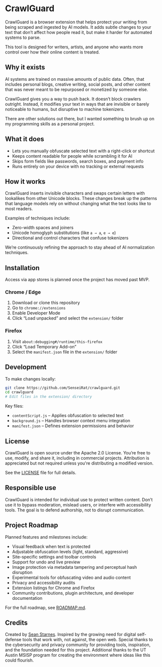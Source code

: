 # CrawlGuard

CrawlGuard is a browser extension that helps protect your writing from being scraped and ingested by AI models. It adds subtle changes to your text that don’t affect how people read it, but make it harder for automated systems to parse.

This tool is designed for writers, artists, and anyone who wants more control over how their online content is treated.

## Why it exists

AI systems are trained on massive amounts of public data. Often, that includes personal blogs, creative writing, social posts, and other content that was never meant to be repurposed or monetized by someone else.

CrawlGuard gives you a way to push back. It doesn’t block crawlers outright. Instead, it modifies your text in ways that are invisible or barely noticeable to humans, but disruptive to machine tokenizers.

There are other solutions out there, but I wanted something to brush up on my programming skills as a personal project.

## What it does

- Lets you manually obfuscate selected text with a right-click or shortcut
- Keeps content readable for people while scrambling it for AI
- Skips form fields like passwords, search boxes, and payment info
- Runs entirely on your device with no tracking or external requests

## How it works

CrawlGuard inserts invisible characters and swaps certain letters with lookalikes from other Unicode blocks. These changes break up the patterns that language models rely on without changing what the text looks like to most readers.

Examples of techniques include:

- Zero-width spaces and joiners
- Unicode homoglyph substitutions (like `a → а`, `e → е`)
- Directional and control characters that confuse tokenizers

We’re continuously refining the approach to stay ahead of AI normalization techniques.

## Installation
Access via app stores is planned once the project has moved past MVP.

### Chrome / Edge

1. Download or clone this repository
2. Go to `chrome://extensions`
3. Enable Developer Mode
4. Click “Load unpacked” and select the `extension/` folder

### Firefox

1. Visit `about:debugging#/runtime/this-firefox`
2. Click “Load Temporary Add-on”
3. Select the `manifest.json` file in the `extension/` folder

## Development

To make changes locally:

```bash
git clone https://github.com/SenseiRat/crawlguard.git
cd crawlguard
# Edit files in the extension/ directory
```

Key files:

- `contentScript.js` – Applies obfuscation to selected text
- `background.js` – Handles browser context menu integration
- `manifest.json` – Defines extension permissions and behavior

## License

CrawlGuard is open source under the Apache 2.0 License. You’re free to use, modify, and share it, including in commercial projects. Attribution is appreciated but not required unless you're distributing a modified version.

See the [LICENSE](LICENSE) file for full details.

## Responsible use

CrawlGuard is intended for individual use to protect written content. Don’t use it to bypass moderation, mislead users, or interfere with accessibility tools. The goal is to defend authorship, not to disrupt communication.

## Project Roadmap
Planned features and milestones include:

- Visual feedback when text is protected
- Adjustable obfuscation levels (light, standard, aggressive)
- Site-specific settings and toolbar controls
- Support for undo and live preview
- Image protection via metadata tampering and perceptual hash disruption
- Experimental tools for obfuscating video and audio content
- Privacy and accessibility audits
- Extension listings for Chrome and Firefox
- Community contributions, plugin architecture, and developer documentation

For the full roadmap, see [ROADMAP.md](./ROADMAP.md).

## Credits

Created by [Sean Starnes](https://starnes.cloud). Inspired by the growing need for digital self-defense tools that work with, not against, the open web.  Special thanks to the cybersecurity and privacy community for providing tools, inspiration, and the foundation needed for this project.  Additional thanks to the UT Austin MSISP program for creating the environment where ideas like this could flourish.
